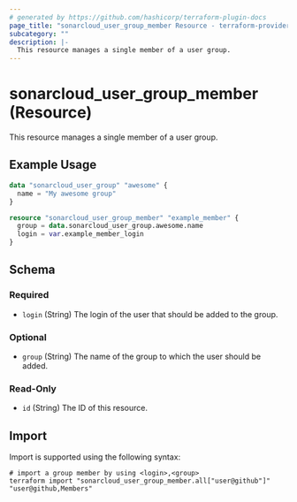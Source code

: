 ```yaml
---
# generated by https://github.com/hashicorp/terraform-plugin-docs
page_title: "sonarcloud_user_group_member Resource - terraform-provider-sonarcloud"
subcategory: ""
description: |-
  This resource manages a single member of a user group.
---
```


# sonarcloud_user_group_member (Resource)

This resource manages a single member of a user group.

## Example Usage

```terraform
data "sonarcloud_user_group" "awesome" {
  name = "My awesome group"
}

resource "sonarcloud_user_group_member" "example_member" {
  group = data.sonarcloud_user_group.awesome.name
  login = var.example_member_login
}
```

<!-- schema generated by tfplugindocs -->
## Schema

### Required

- `login` (String) The login of the user that should be added to the group.

### Optional

- `group` (String) The name of the group to which the user should be added.

### Read-Only

- `id` (String) The ID of this resource.

## Import

Import is supported using the following syntax:

```shell
# import a group member by using <login>,<group>
terraform import "sonarcloud_user_group_member.all["user@github"]" "user@github,Members"
```
